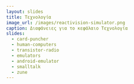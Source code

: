 ```yaml
---
layout: slides
title: Τεχνολογία 
image_url: /images/reactivision-simulator.png
caption: Διαφάνειες για το κεφάλαιο Τεχνολογία 
slides:
  - card-puncher
  - human-computers
  - transistor-radio
  - emulators 
  - android-emulator
  - smalltalk
  - zune
---
```


